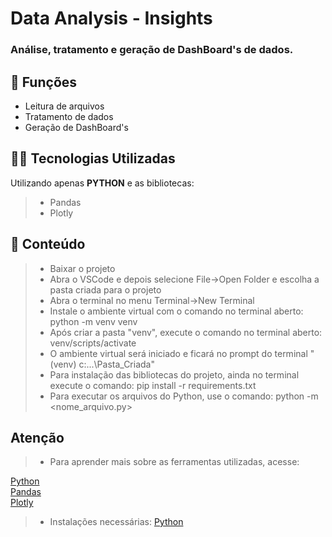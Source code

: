<h1>Data Analysis - Insights</h1>

<h3>Análise, tratamento e geração de DashBoard's de dados.</h3>

## 🔧 Funções

- Leitura de arquivos
- Tratamento de dados
- Geração de DashBoard's

## 👨‍💻 Tecnologias Utilizadas

Utilizando apenas **PYTHON** e as bibliotecas:
> - Pandas
> - Plotly

## 📜 Conteúdo

> - Baixar o projeto
> - Abra o VSCode e depois selecione File->Open Folder e escolha a pasta criada para o projeto
> - Abra o terminal no menu Terminal->New Terminal
> - Instale o ambiente virtual com o comando no terminal aberto: python -m venv venv
> - Após criar a pasta "venv", execute o comando no terminal aberto: venv/scripts/activate
> - O ambiente virtual será iniciado e ficará no prompt do terminal "(venv) c:\...\Pasta_Criada"
> - Para instalação das bibliotecas do projeto, ainda no terminal execute o comando: pip install -r requirements.txt
> - Para executar os arquivos do Python, use o comando: python -m <nome_arquivo.py>

## Atenção ##

> - Para aprender mais sobre as ferramentas utilizadas, acesse:

<a href = "https://docs.python.org/3/">Python</a></br>
<a href = "https://pandas.pydata.org/docs/index.html">Pandas</a></br>
<a href = "https://plotly.com/python/">Plotly</a></br>

> - Instalações necessárias:
<a href = "https://www.python.org/downloads/">Python</a>